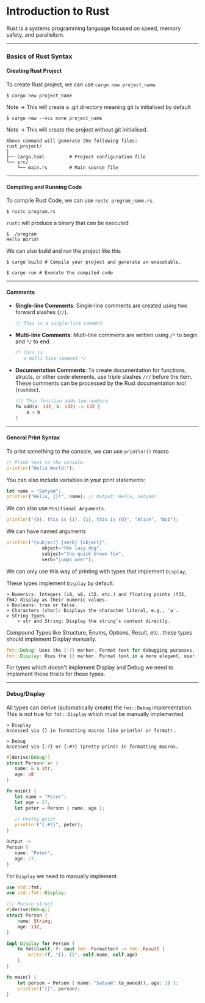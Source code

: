 # Introduction to Rust

Rust is a systems programming language focused on speed, memory safety, and parallelism. 

---

### Basics of Rust Syntax

#### **Creating Rust Project**

To create Rust project, we can use `cargo new project_name`.

```shell
$ cargo new project_name
```

Note -> This will create a .git directory meaning git is initialised by default

```shell
$ cargo new --vcs none project_name
```

Note -> This will create the project without git initialised.


```
Above command will generate the following files:
rust_project/
│
├── Cargo.toml         # Project configuration file
└── src/
    └── main.rs        # Main source file
```

--- 

#### **Compiling and Running Code**

To compile Rust Code, we can use `rustc program_name.rs`.

```shell
$ rustc program.rs
```

`rustc` will produce a binary that can be executed

```shell
$ ./program
Hello World!
```

We can also build and run the project like this

```shell
$ cargo build # Compile your project and generate an executable.
 
$ cargo run # Execute the compiled code 
```

---

#### **Comments**
   - **Single-line Comments**: Single-line comments are created using two forward slashes (`//`).
     ```rust
     // This is a single-line comment
     ```
   - **Multi-line Comments**: Multi-line comments are written using `/*` to begin and `*/` to end.
     ```rust
     /* This is
        a multi-line comment */
     ```

   - **Documentation Comments**: To create documentation for functions, structs, or other code elements, use triple slashes `///` before the item. These comments can be processed by the Rust documentation tool (`rustdoc`).
     ```rust
     /// This function adds two numbers
     fn add(a: i32, b: i32) -> i32 {
         a + b
     }
     ```

---

#### **General Print Syntax**

To print something to the console, we can use `println!()` macro

```rust
// Print text to the console.
println!("Hello World!");
```

You can also include variables in your print statements:

```rust
let name = "Satyam";
println!("Hello, {}!", name); // Output: Hello, Satyam!
```

We can also use `Positional Arguments`.
```rust
println!("{0}, this is {1}. {1}, this is {0}", "Alice", "Bob");
```

We can have named arguments
```rust
println!("{subject} {verb} {object}",
             object="the lazy dog",
             subject="the quick brown fox",
             verb="jumps over");
```

We can only use this way of printing with types that implement `Display`,

These types implement `Display` by default.

```Built-in Types
> Numerics: Integers (i8, u8, i32, etc.) and floating points (f32, f64) display as their numeric values.
> Booleans: true or false.
> Characters (char): Displays the character literal, e.g., 'a'.
> String Types
    > str and String: Display the string’s content directly.
```

Compound Types like Structure, Enums, Options, Result, etc.. these types should implement Display manually.

```rust
fmt::Debug: Uses the {:?} marker. Format text for debugging purposes.
fmt::Display: Uses the {} marker. Format text in a more elegant, user friendly fashion.
```

For types which doesn't implement Display and Debug we need to implement these ttraits for those types.

---

#### **Debug/Display**

 All types can derive (automatically create) the `fmt::Debug` implementation. This is not true for `fmt::Display` which must be manually implemented.

```
> Display
Accessed via {} in formatting macros like println! or format!.

> Debug
Accessed via {:?} or {:#?} (pretty-print) in formatting macros.
```

 ```rust
#[derive(Debug)]
struct Person<'a> {
    name: &'a str,
    age: u8
}

fn main() {
    let name = "Peter";
    let age = 27;
    let peter = Person { name, age };

    // Pretty print
    println!("{:#?}", peter);
}

Output -> 
Person {
    name: "Peter",
    age: 27,
}
```

For `Display` we need to manually implement
```rust
use std::fmt;
use std::fmt::Display;

/// Person struct
#[derive(Debug)]
struct Person {
    name: String,
    age: i32,
}

impl Display for Person {
    fn fmt(&self, f: &mut fmt::Formatter) -> fmt::Result {
        write!(f, "{}, {}", self.name, self.age)
    }
}

fn main() {
    let person = Person { name: "Satyam".to_owned(), age: 18 };
    println!("{}", person);
}
```
